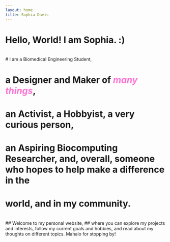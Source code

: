 ```yaml
---
layout: home
title: Sophia Davis
---
```

# <span class="darkpink_highlight">Hello, World! I am Sophia. :)</span>
<br>
# I am a <span class="lightpink_highlight">Biomedical Engineering Student</span>,

# a  <span class="lightpink_highlight">Designer</span>  and  <span class="lightpink_highlight">Maker</span>  of <span style="color:#ff73d4">*many things*</span>,

# an  <span class="lightpink_highlight">Activist</span>, a  <span class="lightpink_highlight">Hobbyist</span>, a very curious person,

# an  <span class="lightpink_highlight">Aspiring Biocomputing Researcher</span>, and, overall, someone who hopes to help make a difference in the

# world, and in my community.
<br>
## <span class="darkpink_highlight">Welcome to my personal website</span>,
## where you can explore my projects and interests, follow my current goals and hobbies, and read about my thoughts on different topics.  <span class="darkpink_highlight">Mahalo for stopping by!</span>
